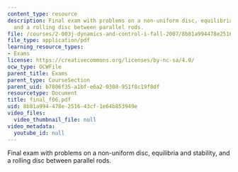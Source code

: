 ```yaml
---
content_type: resource
description: Final exam with problems on a non-uniform disc, equilibria and stability,
  and a rolling disc between parallel rods.
file: /courses/2-003j-dynamics-and-control-i-fall-2007/8b81a994478e251643cf1e64b853949e_final_f06.pdf
file_type: application/pdf
learning_resource_types:
- Exams
license: https://creativecommons.org/licenses/by-nc-sa/4.0/
ocw_type: OCWFile
parent_title: Exams
parent_type: CourseSection
parent_uid: b7806f35-a1bf-e6a2-0308-951f8c19f8df
resourcetype: Document
title: final_f06.pdf
uid: 8b81a994-478e-2516-43cf-1e64b853949e
video_files:
  video_thumbnail_file: null
video_metadata:
  youtube_id: null
---
```

Final exam with problems on a non-uniform disc, equilibria and stability, and a rolling disc between parallel rods.